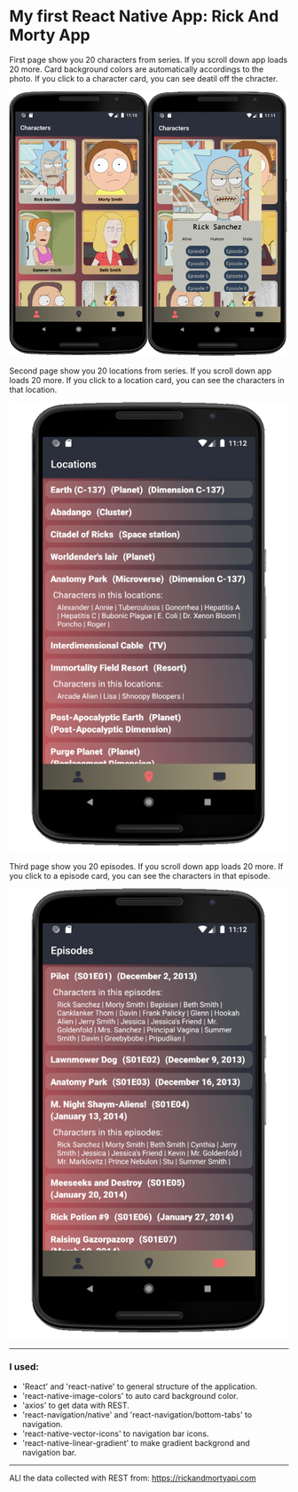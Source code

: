 # My first React Native App: Rick And Morty App

First page show you 20 characters from series. If you scroll down app loads 20 more. 
Card background colors are automatically accordings to the photo.
If you click to a character card, you can see deatil off the chracter.

![](https://github.com/yeocak/RickAndMortyApp/blob/master/forgithub/first.png)


Second page show you 20 locations from series. If you scroll down app loads 20 more. 
If you click to a location card, you can see the characters in that location.

![](https://github.com/yeocak/RickAndMortyApp/blob/master/forgithub/second.png)


Third page show you 20 episodes. 
If you scroll down app loads 20 more. If you click to a episode card, you can see the characters in that episode.

![](https://github.com/yeocak/RickAndMortyApp/blob/master/forgithub/third.png)

-------------------

### I used: 
- 'React' and 'react-native' to general structure of the application.
- 'react-native-image-colors' to auto card background color.
- 'axios' to get data with REST.
- 'react-navigation/native' and 'react-navigation/bottom-tabs' to navigation.
- 'react-native-vector-icons' to navigation bar icons.
- 'react-native-linear-gradient' to make gradient backgrond and navigation bar.

-------------------

ALl the data collected with REST from: https://rickandmortyapi.com
